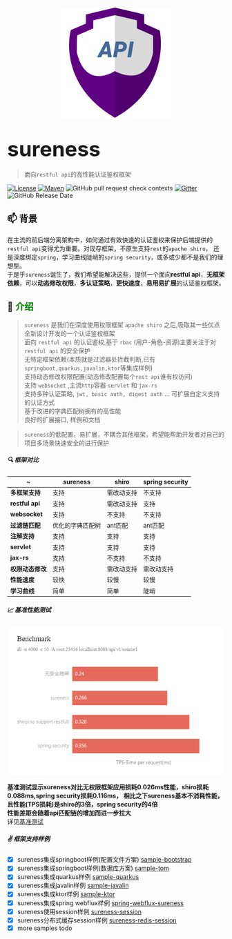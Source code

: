<p align="center">
  <a href="https://su.usthe.com">
    <img alt="sureness" src="../_media/icon128.svg">
  </a>
</p>

# <font size="14p">sureness</font>

> 面向`restful api`的高性能认证鉴权框架  

[![License](https://img.shields.io/badge/license-Apache%202-4EB1BA.svg)](https://www.apache.org/licenses/LICENSE-2.0.html)
[![Maven](https://img.shields.io/badge/Maven%20Central-1.0.2-blue.svg)](https://search.maven.org/artifact/com.usthe.sureness/sureness-core)
![GitHub pull request check contexts](https://img.shields.io/github/status/contexts/pulls/tomsun28/sureness/8?label=pull%20checks)
[![Gitter](https://img.shields.io/gitter/room/usthe/sureness?label=sureness&color=orange&logo=gitter&logoColor=red)](https://gitter.im/usthe/sureness)
![GitHub Release Date](https://img.shields.io/github/release-date/tomsun28/sureness?color=blue&logo=figshare&logoColor=red)


## 📫 背景  

在主流的前后端分离架构中，如何通过有效快速的认证鉴权来保护后端提供的`restful api`变得尤为重要。对现存框架，不原生支持`rest`的`apache shiro`，
还是深度绑定`spring`，学习曲线陡峭的`spring security`，或多或少都不是我们的理想型。   
于是乎`sureness`诞生了，我们希望能解决这些，提供一个面向**restful api**，**无框架依赖**，可以**动态修改权限**，**多认证策略**，**更快速度**，**易用易扩展**的认证鉴权框架。      

## 🎡 <font color="green">介绍</font>

> `sureness` 是我们在深度使用权限框架 `apache shiro` 之后,吸取其一些优点全新设计开发的一个认证鉴权框架  
>  面向 `restful api` 的认证鉴权,基于 `rbac` (用户-角色-资源)主要关注于对 `restful api` 的安全保护  
>  无特定框架依赖(本质就是过滤器处拦截判断,已有`springboot,quarkus,javalin,ktor`等集成样例)  
>  支持动态修改权限配置(动态修改配置每个`rest api`谁有权访问)    
>  支持 `websocket` ,主流`http`容器  `servlet` 和 `jax-rs`  
>  支持多种认证策略, `jwt, basic auth, digest auth` ... 可扩展自定义支持的认证方式   
>  基于改进的字典匹配树拥有的高性能       
>  良好的扩展接口, 样例和文档  

>`sureness`的低配置，易扩展，不耦合其他框架，希望能帮助开发者对自己的项目多场景快速安全的进行保护   

##### 🔍 框架对比     

| ~         | sureness | shiro | spring security |
| ---       | ---      | ---   | ---  |
| **多框架支持**  | 支持      | 需改动支持   | 不支持 |
| **restful api** | 支持 | 需改动支持   | 支持 |
| **websocket** | 支持 | 不支持   | 不支持 |
| **过滤链匹配**  | 优化的字典匹配树 | ant匹配 | ant匹配 |
| **注解支持**    | 支持      | 支持      | 支持 |
| **servlet**    | 支持      | 支持      | 支持|
| **jax-rs**     | 支持      | 不支持    | 不支持|
| **权限动态修改** | 支持 | 需改动支持 | 需改动支持|  
| **性能速度** | 较快 | 较慢 | 较慢|
| **学习曲线** | 简单 | 简单 | 陡峭|  

##### 📈 基准性能测试    

![benchmark](../_images/benchmark_cn.png)  

**基准测试显示sureness对比无权限框架应用损耗0.026ms性能，shiro损耗0.088ms,spring security损耗0.116ms，
相比之下sureness基本不消耗性能，且性能(TPS损耗)是shiro的3倍，spring security的4倍**     
**性能差距会随着api匹配链的增加而进一步拉大**     
详见[基准测试](https://github.com/tomsun28/sureness-shiro-spring-security)    


##### ✌ 框架支持样例  

- [x] sureness集成springboot样例(配置文件方案) [sample-bootstrap](cn/sample-bootstrap.md)   
- [x] sureness集成springboot样例(数据库方案) [sample-tom](cn/sample-tom.md)  
- [x] sureness集成quarkus样例 [sample-quarkus](cn/sample-quarkus.md)  
- [x] sureness集成javalin样例 [sample-javalin](cn/sample-javalin.md)    
- [x] sureness集成ktor样例 [sample-ktor](cn/sample-ktor.md)    
- [x] sureness集成spring webflux样例 [spring-webflux-sureness](cn/sample-spring-webflux.md)    
- [x] sureness使用session样例 [sureness-session](https://github.com/usthe/sureness/tree/master/samples/sureness-session)
- [x] sureness分布式缓存session样例 [sureness-redis-session](https://github.com/usthe/sureness/tree/master/samples/sureness-redis-session)
- [x] more samples todo   
